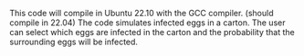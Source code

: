 This code will compile in Ubuntu 22.10 with the GCC compiler. (should compile in 22.04)
The code simulates infected eggs in a carton.
The user can select which eggs are infected in the carton and the probability that the surrounding eggs will be infected.
